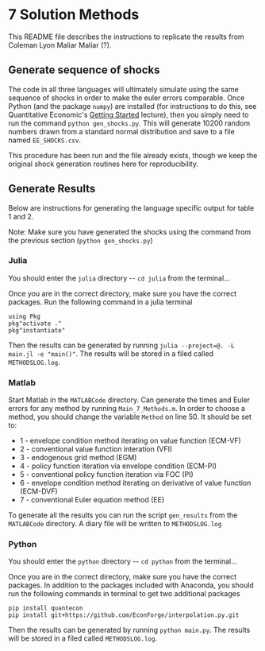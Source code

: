 # 7 Solution Methods

This README file describes the instructions to replicate the results from Coleman Lyon Maliar Maliar (?).

## Generate sequence of shocks

The code in all three languages will ultimately simulate using the same sequence of shocks in order to make the euler errors comparable. Once Python (and the package `numpy`) are installed (for instructions to do this, see Quantitative Economic's [Getting Started](https://lectures.quantecon.org/py/getting_started.html) lecture), then you simply need to run the command `python gen_shocks.py`. This will generate 10200 random numbers drawn from a standard normal distribution and save to a file named `EE_SHOCKS.csv`.

This procedure has been run and the file already exists, though we keep the original shock generation routines here for reproducibility.

## Generate Results

Below are instructions for generating the language specific output for table 1 and 2.

Note: Make sure you have generated the shocks using the command from the previous section (`python gen_shocks.py`)

### Julia

You should enter the `julia` directory -- `cd julia` from the terminal...

Once you are in the correct directory, make sure you have the correct packages. Run the following command in a julia terminal

```
using Pkg
pkg"activate ."
pkg"instantiate"
```

Then the results can be generated by running `julia --project=@. -L main.jl -e "main()"`. The results will be stored in a filed called `METHODSLOG.log`.

### Matlab

Start Matlab in the `MATLABCode` directory. Can generate the times and Euler errors for any method by running `Main_7_Methods.m`. In order to choose a method, you should change the variable `Method` on line 50. It should be set to:


* 1 - envelope condition method iterating on value function (ECM-VF)
* 2 - conventional value function interation (VFI)
* 3 - endogenous grid method (EGM)
* 4 - policy function iteration via envelope condition (ECM-PI)
* 5 - conventional policy function iteration via FOC (PI)
* 6 - envelope condition method iterating on derivative of value function (ECM-DVF)
* 7 - conventional Euler equation method (EE)

To generate all the results you can run the script `gen_results` from the `MATLABCode` directory. A diary file will be written to `METHODSLOG.log`


### Python

You should enter the `python` directory -- `cd python` from the terminal...

Once you are in the correct directory, make sure you have the correct packages. In addition to the packages included with Anaconda, you should run the following commands in terminal to get two additional packages

```
pip install quantecon
pip install git+https://github.com/EconForge/interpolation.py.git
```

Then the results can be generated by running `python main.py`. The results will be stored in a filed called `METHODSLOG.log`.

